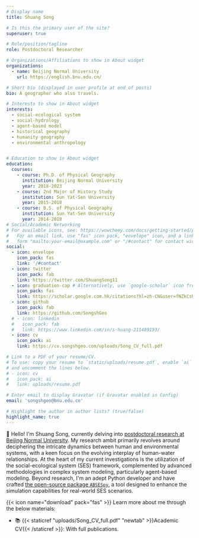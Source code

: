 ```yaml
---
# Display name
title: Shuang Song

# Is this the primary user of the site?
superuser: true

# Role/position/tagline
role: Postdoctoral Researcher

# Organizations/Affiliations to show in About widget
organizations:
  - name: Beijing Normal University
    url: https://english.bnu.edu.cn/

# Short bio (displayed in user profile at end of posts)
bio: A geographer who also travels.

# Interests to show in About widget
interests:
  - social-ecological system 
  - social-hydrology
  - agent-based model
  - historical geography
  - humanity geography
  - environmental anthropology


# Education to show in About widget
education:
  courses:
    - course: Ph.D. of Physical Geography
      institution: Beijing Normal University
      year: 2018-2023
    - course: 2nd Major of History Study
      institution: Sun Yat-Sen University
      year: 2015-2018
    - course: B.S. of Physical Geography
      institution: Sun Yat-Sen University
      year: 2014-2018
# Social/Academic Networking
# For available icons, see: https://wowchemy.com/docs/getting-started/page-builder/#icons
#   For an email link, use "fas" icon pack, "envelope" icon, and a link in the
#   form "mailto:your-email@example.com" or "/#contact" for contact widget.
social:
  - icon: envelope
    icon_pack: fas
    link: '/#contact'
  - icon: twitter
    icon_pack: fab
    link: https://twitter.com/ShuangSong11
  - icon: graduation-cap # Alternatively, use `google-scholar` icon from `ai` icon pack
    icon_pack: fas
    link: https://scholar.google.com.hk/citations?hl=zh-CN&user=fNZkCsUAAAAJ
  - icon: github
    icon_pack: fab
    link: https://github.com/SongshGeo
  # - icon: linkedin
  #   icon_pack: fab
  #   link: https://www.linkedin.com/in/s-huang-211489193/
  - icon: cv
    icon_pack: ai
    link: https://cv.songshgeo.com/uploads/Song_CV_full.pdf

# Link to a PDF of your resume/CV.
# To use: copy your resume to `static/uploads/resume.pdf`, enable `ai` icons in `params.toml`,
# and uncomment the lines below.
# - icon: cv
#   icon_pack: ai
#   link: uploads/resume.pdf

# Enter email to display Gravatar (if Gravatar enabled in Config)
email: 'songshgeo@bnu.edu.cn'

# Highlight the author in author lists? (true/false)
highlight_name: true
---
```


👋 Hello! I'm Shuang Song, currently delving into [postdoctoral research at Beijing Normal University](https://zkgyy.bnu.edu.cn/yjjg/lyhjstgcyfzx/rcdw4/c468f5e085f1420c871fa312ff7ce385.htm).
My research ambit primarily revolves around deciphering the intricate dynamics between human and environmental systems, with a keen focus on the evolving interplay of human-water relationships.
At the heart of my current investigations is the utilization of the social-ecological system (SES) framework, complemented by advanced methodologies in complex system modeling, particularly agent-based modeling.
Beyond research, I'm an adept Python developer and have crafted [the open-source package `ABSESpy`](https://github.com/ABSESpy/ABSESpy), a tool designed to enhance the simulation capabilities for real-world SES scenarios.

{{< icon name="download" pack="fas" >}} Learn more about me through the below materials:

<!-- - 📄 {{< staticref "uploads/SongshGeo_CV_pdf.pdf" "newtab" >}}Short resumé{{< /staticref >}}: Get to know me in two pages. -->
- 📚 {{< staticref "uploads/Song_CV_full.pdf" "newtab" >}}Academic CV{{< /staticref >}}: With full publications.
<!-- - 🌍 {{< staticref "uploads/SongshGeo_CV_pdf.pdf" "newtab" >}}My adventures{{< /staticref >}}: Life is an adventure. -->
